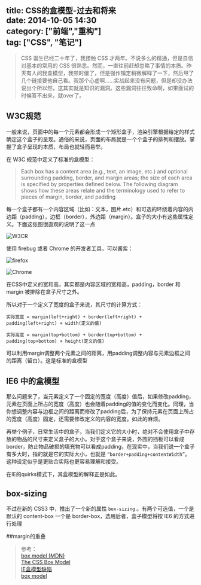 title: CSS的盒模型-过去和将来  
date: 2014-10-05 14:30  
category: ["前端","重构"]  
tag: ["CSS", "笔记"]  
---

>CSS 诞生已经二十年了，我接触 CSS 才两年。不说多么的精通，但是自信对基本的常用的 CSS 很熟悉。然而，一直往前赶却忽略了事情的本质。昨天有人问我盒模型，我顿时傻了，但是强作镇定稍微解释了一下，然后甩了几个链接要他自己看。我那个心虚啊……实战起来没有问题，但是却没办法说出个所以然，这其实就是知识的漏洞。这些漏洞往往致命啊，如果面试的时候答不出来，就over了。


## W3C规范

一般来说，页面中的每一个元素都会形成一个矩形盒子，渲染引擎根据给定的样式确定这个盒子的呈现。通俗的来说，页面的布局就是一个个盒子的排列和摆放。掌握了盒子呈现的本质，布局也就轻而易举。

在 W3C 规范中定义了标准的盒模型：

> Each box has a content area (e.g., text, an image, etc.) and optional surrounding padding, border, and margin areas; the size of each area is specified by properties defined below. The following diagram shows how these areas relate and the terminology used to refer to pieces of margin, border, and padding
    
每一个盒子都有一个内容区域（比如：文本，图片.etc）和可选的环绕着内容的内边距（padding），边框（border），外边距（margin）。盒子的大小有这些属性定义。下面这张图很直观的说明了这一点

![W3CR](http://www.w3.org/TR/CSS2/images/boxdim.png)  

使用 firebug 或者 Chrome 的开发者工具，可以酱紫：

![firefox](http://ncuey-crispelite.stor.sinaapp.com/2014-10-12_0946.png)

![Chrome](http://ncuey-crispelite.stor.sinaapp.com/2014-10-12_0948.png)

在CSS中定义的宽和高，其实都是内容区域的宽和高，padding，border 和 margin 被排除在盒子尺寸之外。

所以对于一个定义了宽度的盒子来说，其尺寸的计算方式：

    实际宽度 = margin(left+right) + border(left+right) + padding(left+right) + width(定义的值)
    
    实际高度 = margin(top+bottom) + border(top+bottom) + padding(top+bottom) + height(定义的值)
    
可以利用margin调整两个元素之间的距离，用padding调整内容与元素边框之间的距离（留白）。这是标准的盒模型

## IE6 中的盒模型

那么问题来了，当元素定义了一个固定的宽度（高度）值后，如果修改padding，元素在页面上所占的宽度（高度）也会随着padding的值的变化而变化。同理，当你想调整内容与边框之间的距离而修改了padding后，为了保持元素在页面上所占的宽度（高度）固定，还需要修改定义的内容的宽度。如此的麻烦。

再举个例子，日常生活中的盒子，当我们定义它的大小时，绝对不会使用盒子中存放的物品的尺寸来定义盒子的大小。对于这个盒子来说，外围的挡板可以看成border，防止物品破损的填充物可以看成padding，在现实中，当我们说一个盒子有多大时，指的就是它的实际大小，也就是 `“border+padding+contentWidth”`。这种设定似乎是更贴合实际也更容易理解和接受。

在IE的quirks模式下，其盒模型的解释正是如此。

## box-sizing
不过在新的 CSS3 中，推出了一个新的属性 `box-sizing` 。有两个可选值，一个是默认的 content-box 一个是 border-box，选用后者，盒子模型将按 IE6 的方式进行处理

##margin的重叠


>参考：  
[box model (MDN)](https://developer.mozilla.org/en-US/docs/Web/CSS/box_model)  
[The CSS Box Model](http://css-tricks.com/the-css-box-model/)  
[IE盒模型缺陷](http://zh.wikipedia.org/wiki/IE%E7%9B%92%E6%A8%A1%E5%9E%8B%E7%BC%BA%E9%99%B7)  
[box model](http://www.w3.org/TR/CSS2/box.html#box-dimensions)




